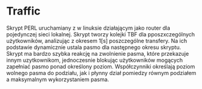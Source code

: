# Traffic

Skrypt PERL uruchamiany z w linuksie działającym jako router dla pojedynczej sieci lokalnej. Skrypt tworzy kolejki TBF dla pposzxczególnych użytkowników, analizując z okresem 1[s] poszczególne transfery. Na ich podstawie dynamicznie ustala pasmo dla następnego okresu skryptu. Skrypt ma bardzo szybka reakcję na zwolnienie pasma, które przekazuje innym uzytkownikom, jednoczesnie blokując użytkowników mogących zapełniać pasmo ponad określony poziom. Współczynniki określają poziom wolnego pasma do podziału, jak i płynny dział pomiedzy równym podziałem a maksymalnym wykorzystaniem pasma.
